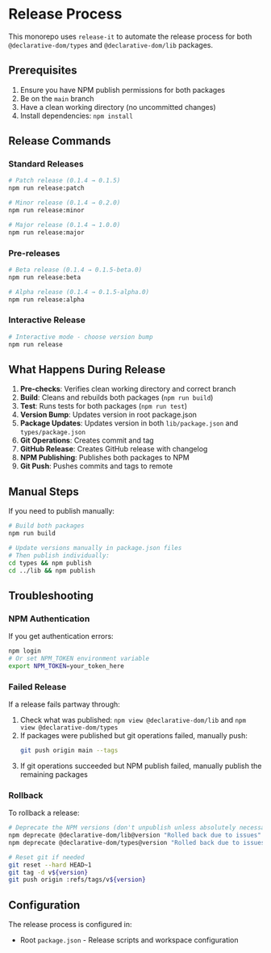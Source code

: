 # Release Process

This monorepo uses `release-it` to automate the release process for both `@declarative-dom/types` and `@declarative-dom/lib` packages.

## Prerequisites

1. Ensure you have NPM publish permissions for both packages
2. Be on the `main` branch
3. Have a clean working directory (no uncommitted changes)
4. Install dependencies: `npm install`

## Release Commands

### Standard Releases

```bash
# Patch release (0.1.4 → 0.1.5)
npm run release:patch

# Minor release (0.1.4 → 0.2.0)
npm run release:minor

# Major release (0.1.4 → 1.0.0)
npm run release:major
```

### Pre-releases

```bash
# Beta release (0.1.4 → 0.1.5-beta.0)
npm run release:beta

# Alpha release (0.1.4 → 0.1.5-alpha.0)
npm run release:alpha
```

### Interactive Release

```bash
# Interactive mode - choose version bump
npm run release
```

## What Happens During Release

1. **Pre-checks**: Verifies clean working directory and correct branch
2. **Build**: Cleans and rebuilds both packages (`npm run build`)
3. **Test**: Runs tests for both packages (`npm run test`)
4. **Version Bump**: Updates version in root package.json
5. **Package Updates**: Updates version in both `lib/package.json` and `types/package.json`
6. **Git Operations**: Creates commit and tag
7. **GitHub Release**: Creates GitHub release with changelog
8. **NPM Publishing**: Publishes both packages to NPM
9. **Git Push**: Pushes commits and tags to remote

## Manual Steps

If you need to publish manually:

```bash
# Build both packages
npm run build

# Update versions manually in package.json files
# Then publish individually:
cd types && npm publish
cd ../lib && npm publish
```

## Troubleshooting

### NPM Authentication

If you get authentication errors:

```bash
npm login
# Or set NPM_TOKEN environment variable
export NPM_TOKEN=your_token_here
```

### Failed Release

If a release fails partway through:

1. Check what was published: `npm view @declarative-dom/lib` and `npm view @declarative-dom/types`
2. If packages were published but git operations failed, manually push:
   ```bash
   git push origin main --tags
   ```
3. If git operations succeeded but NPM publish failed, manually publish the remaining packages

### Rollback

To rollback a release:

```bash
# Deprecate the NPM versions (don't unpublish unless absolutely necessary)
npm deprecate @declarative-dom/lib@version "Rolled back due to issues"
npm deprecate @declarative-dom/types@version "Rolled back due to issues"

# Reset git if needed
git reset --hard HEAD~1
git tag -d v${version}
git push origin :refs/tags/v${version}
```

## Configuration

The release process is configured in:

- Root `package.json` - Release scripts and workspace configuration
